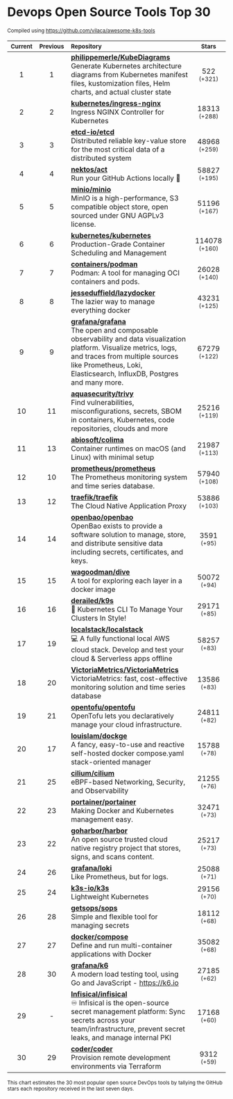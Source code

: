 # Devops Open Source Tools Top 30
<sup>Compiled using https://github.com/vilaca/awesome-k8s-tools</sup>
<div align="center">

|<sub>Current</sub>|<sub>Previous</sub>|<sub>Repository</sub>|<sub>Stars</sub>|
|:---:|:---:|:---|:---:|
|1|1|[**philippemerle/KubeDiagrams**](https://github.com/philippemerle/KubeDiagrams)<br/>Generate Kubernetes architecture diagrams from Kubernetes manifest files, kustomization files, Helm charts, and actual cluster state|522 <sup>(+321)</sup>|
|2|2|[**kubernetes/ingress-nginx**](https://github.com/kubernetes/ingress-nginx)<br/>Ingress NGINX Controller for Kubernetes|18313 <sup>(+288)</sup>|
|3|3|[**etcd-io/etcd**](https://github.com/etcd-io/etcd)<br/>Distributed reliable key-value store for the most critical data of a distributed system|48968 <sup>(+259)</sup>|
|4|4|[**nektos/act**](https://github.com/nektos/act)<br/>Run your GitHub Actions locally 🚀|58827 <sup>(+195)</sup>|
|5|5|[**minio/minio**](https://github.com/minio/minio)<br/>MinIO is a high-performance, S3 compatible object store, open sourced under GNU AGPLv3 license.|51196 <sup>(+167)</sup>|
|6|6|[**kubernetes/kubernetes**](https://github.com/kubernetes/kubernetes)<br/>Production-Grade Container Scheduling and Management|114078 <sup>(+160)</sup>|
|7|7|[**containers/podman**](https://github.com/containers/podman)<br/>Podman: A tool for managing OCI containers and pods.|26028 <sup>(+140)</sup>|
|8|8|[**jesseduffield/lazydocker**](https://github.com/jesseduffield/lazydocker)<br/>The lazier way to manage everything docker|43231 <sup>(+125)</sup>|
|9|9|[**grafana/grafana**](https://github.com/grafana/grafana)<br/>The open and composable observability and data visualization platform. Visualize metrics, logs, and traces from multiple sources like Prometheus, Loki, Elasticsearch, InfluxDB, Postgres and many more. |67279 <sup>(+122)</sup>|
|10|11|[**aquasecurity/trivy**](https://github.com/aquasecurity/trivy)<br/>Find vulnerabilities, misconfigurations, secrets, SBOM in containers, Kubernetes, code repositories, clouds and more|25216 <sup>(+119)</sup>|
|11|13|[**abiosoft/colima**](https://github.com/abiosoft/colima)<br/>Container runtimes on macOS (and Linux) with minimal setup|21987 <sup>(+113)</sup>|
|12|10|[**prometheus/prometheus**](https://github.com/prometheus/prometheus)<br/>The Prometheus monitoring system and time series database.|57940 <sup>(+108)</sup>|
|13|12|[**traefik/traefik**](https://github.com/traefik/traefik)<br/>The Cloud Native Application Proxy|53886 <sup>(+103)</sup>|
|14|14|[**openbao/openbao**](https://github.com/openbao/openbao)<br/>OpenBao exists to provide a software solution to manage, store, and distribute sensitive data including secrets, certificates, and keys.|3591 <sup>(+95)</sup>|
|15|15|[**wagoodman/dive**](https://github.com/wagoodman/dive)<br/>A tool for exploring each layer in a docker image|50072 <sup>(+94)</sup>|
|16|16|[**derailed/k9s**](https://github.com/derailed/k9s)<br/>🐶 Kubernetes CLI To Manage Your Clusters In Style!|29171 <sup>(+85)</sup>|
|17|19|[**localstack/localstack**](https://github.com/localstack/localstack)<br/>💻 A fully functional local AWS cloud stack. Develop and test your cloud & Serverless apps offline|58257 <sup>(+83)</sup>|
|18|20|[**VictoriaMetrics/VictoriaMetrics**](https://github.com/VictoriaMetrics/VictoriaMetrics)<br/>VictoriaMetrics: fast, cost-effective monitoring solution and time series database|13586 <sup>(+83)</sup>|
|19|21|[**opentofu/opentofu**](https://github.com/opentofu/opentofu)<br/>OpenTofu lets you declaratively manage your cloud infrastructure.|24811 <sup>(+82)</sup>|
|20|17|[**louislam/dockge**](https://github.com/louislam/dockge)<br/>A fancy, easy-to-use and reactive self-hosted docker compose.yaml stack-oriented manager|15788 <sup>(+78)</sup>|
|21|25|[**cilium/cilium**](https://github.com/cilium/cilium)<br/>eBPF-based Networking, Security, and Observability|21255 <sup>(+76)</sup>|
|22|23|[**portainer/portainer**](https://github.com/portainer/portainer)<br/>Making Docker and Kubernetes management easy.|32471 <sup>(+73)</sup>|
|23|22|[**goharbor/harbor**](https://github.com/goharbor/harbor)<br/>An open source trusted cloud native registry project that stores, signs, and scans content.|25217 <sup>(+73)</sup>|
|24|26|[**grafana/loki**](https://github.com/grafana/loki)<br/>Like Prometheus, but for logs.|25088 <sup>(+71)</sup>|
|25|24|[**k3s-io/k3s**](https://github.com/k3s-io/k3s)<br/>Lightweight Kubernetes|29156 <sup>(+70)</sup>|
|26|28|[**getsops/sops**](https://github.com/getsops/sops)<br/>Simple and flexible tool for managing secrets|18112 <sup>(+68)</sup>|
|27|27|[**docker/compose**](https://github.com/docker/compose)<br/>Define and run multi-container applications with Docker|35082 <sup>(+68)</sup>|
|28|30|[**grafana/k6**](https://github.com/grafana/k6)<br/>A modern load testing tool, using Go and JavaScript - https://k6.io|27185 <sup>(+62)</sup>|
|29|-|[**Infisical/infisical**](https://github.com/Infisical/infisical)<br/>♾ Infisical is the open-source secret management platform: Sync secrets across your team/infrastructure, prevent secret leaks, and manage internal PKI|17168 <sup>(+60)</sup>|
|30|29|[**coder/coder**](https://github.com/coder/coder)<br/>Provision remote development environments via Terraform|9312 <sup>(+59)</sup>|


</div>

<sub>This chart estimates the 30 most popular open source DevOps tools by tallying the GitHub stars each repository received in the last seven days.</sub>
